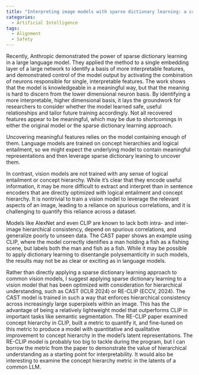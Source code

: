 ```yaml
---
title: "Interpreting image models with sparse dictionary learning: a case for hierarchical learning"
categories:
  - Artificial Intelligence
tags:
  - Alignment
  - Safety
---
```



Recently, Anthropic demonstrated the power of sparse dictionary learning in a large language model. They applied the method to a single embedding layer of a large network to identify a basis of more interpretable features, and demonstrated control of the model output by activating the combination of neurons responsible for single, interpretable features. The work shows that the model is knowledgeable in a meaningful way, but that the meaning is hard to discern from the lower dimensional neuron basis. By identifying a more interpretable, higher dimensional basis, it lays the groundwork for researchers to consider whether the model learned safe, useful relationships and tailor future training accordingly. Not all recovered features appear to be meaningful, which may be due to shortcomings in either the original model or the sparse dictionary learning approach. 

Uncovering meaningful features relies on the model containing enough of them. Language models are trained on concept hierarchies and logical entailment, so we might expect the underlying model to contain meaningful representations and then leverage sparse dictionary leaning to uncover them. 

In contrast, vision models are not trained with any sense of logical entailment or concept hierarchy. While it’s clear that they encode useful information, it may be more difficult to extract and interpret than in sentence encoders that are directly optimized with logical entailment and concept hierarchy. It is nontrivial to train a vision model to leverage the relevant aspects of an image, leading to a reliance on spurious correlations, and it is challenging to quantify this reliance across a dataset.  

Models like AlexNet and even CLIP are known to lack both intra- and inter-image hierarchical consistency, depend on spurious correlations, and generalize poorly to unseen data. The CAST paper shows an example using CLIP, where the model correctly identifies a man holding a fish as a fishing scene, but labels both the man and fish as a fish. While it may be possible to apply dictionary learning to disentangle polysemanticity in such models, the results may not be as clear or exciting as in language models. 

<!-- By applying dictionary learning to a vision model trained for hierarchical understanding, we can examine the impact of concept hierarchies on the effectiveness of the method as a means of uncovering interpretability. 

While exciting results have been recently demonstrated in language models, the results may be less clear in common deep learning models trained on images.  -->

Rather than directly applying a sparse dictionary learning approach to common vision models, I suggest applying sparse dictionary learning to a vision model that has been optimized with consideration for hierarchical understanding, such as CAST (ICLR 2024) or RE-CLIP (ECCV, 2024). The CAST model is trained in such a way that enforces hierarchical consistency across increasingly large superpixels within an image. This has the advantage of being a relatively lightweight model that outperforms CLIP in important tasks like semantic segmentation. The RE-CLIP paper examined concept hierarchy in CLIP, built a metric to quantify it, and fine-tuned on this metric to produce a model with quantitative and qualitative improvement to concept hierarchy in the model’s latent representations. The RE-CLIP model is probably too big to tackle during the program, but I can borrow the metric from the paper to demonstrate the value of hierarchical understanding as a starting point for interpretability. It would also be interesting to examine the concept hierarchy metric in the latents of a common LLM.
